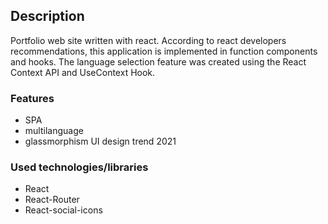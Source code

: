 ## Description

Portfolio web site written with react. According to react developers recommendations, this application is implemented in function components and hooks.
The language selection feature was created using the React Context API and UseContext Hook.



### Features

* SPA
* multilanguage
* glassmorphism UI design trend 2021

### Used technologies/libraries

* React
* React-Router
* React-social-icons
